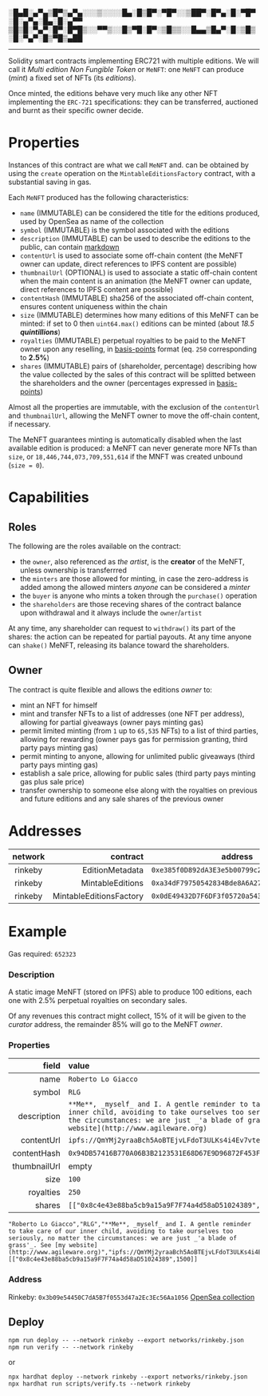░█▄█░▄▀▄▒█▀▒▄▀▄░░░▒░░░░█▄░█▒█▀░▀█▀░░▒██▀░█▀▄░█░▀█▀░█░▄▀▄░█▄░█░▄▀▀ 
▒█▒█░▀▄▀░█▀░█▀█▒░░▀▀▒░░█▒▀█░█▀░▒█▒▒░░█▄▄▒█▄▀░█░▒█▒░█░▀▄▀░█▒▀█▒▄██

---

Solidity smart contracts implementing ERC721 with multiple editions. We will call it _Multi edition Non Fungible Token_ or `MeNFT`: one `MeNFT` can produce (_mint_) a fixed set of NFTs (its _editions_).

Once minted, the editions behave very much like any other NFT implementing the `ERC-721` specifications: they can be transferred, auctioned and burnt as their specific owner decide.

# Properties

Instances of this contract are what we call `MeNFT` and. can be obtained by using the `create` operation on the `MintableEditionsFactory` contract, with a substantial saving in gas.

Each `MeNFT` produced has the following characteristics:

* `name` (IMMUTABLE) can be considered the title for the editions produced, used by OpenSea as name of the collection
* `symbol` (IMMUTABLE) is the symbol associated with the editions
* `description` (IMMUTABLE) can be used to describe the editions to the public, can contain [markdown](https://www.markdownguide.org/cheat-sheet/)
* `contentUrl` is used to associate some off-chain content (the MeNFT owner can update, direct references to IPFS content are possible)
* `thumbnailUrl` (OPTIONAL) is used to associate a static off-chain content when the main content is an animation (the MeNFT owner can update, direct references to IPFS content are possible)
* `contentHash` (IMMUTABLE) sha256 of the associated off-chain content, ensures content uniqueness within the chain
* `size` (IMMUTABLE) determines how many editions of this MeNFT can be minted: if set to 0 then `uint64.max()` editions can be minted (about _18.5 **quintillions**_)
* `royalties` (IMMUTABLE) perpetual royalties to be paid to the MeNFT owner upon any reselling, in [basis-points](https://www.investopedia.com/terms/b/basispoint.asp) format (eq. `250` corresponding to **2.5%**)
* `shares` (IMMUTABLE) pairs of (shareholder, percentage) describing how the value collected by the sales of this contract will be splitted between the shareholders and the owner (percentages expressed in [basis-points](https://www.investopedia.com/terms/b/basispoint.asp))

Almost all the properties are immutable, with the exclusion of the `contentUrl` and `thumbnailUrl`, allowing the MeNFT owner to move the off-chain content, if necessary.

The MeNFT guarantees minting is automatically disabled when the last available edition is produced: a MeNFT can never generate more NFTs than `size`, or `18,446,744,073,709,551,614` if the MNFT was created unbound (`size = 0`).

# Capabilities

## Roles

The following are the roles available on the contract:

* the `owner`, also referenced as _the artist_, is the **creator** of the MeNFT, unless ownership is transferrred
* the `minters` are those allowed for minting, in case the zero-address is added among the allowed minters _anyone_ can be considered a _minter_
* the `buyer` is anyone who mints a token through the `purchase()` operation
* the `shareholders` are those receving shares of the contract balance upon withdrawal and it always include the `owner`/`artist`

At any time, any shareholder can request to `withdraw()` its part of the shares: the action can be repeated for partial payouts. At any time anyone can `shake()` MeNFT, releasing its balance toward the shareholders.

## Owner

The contract is quite flexible and allows the editions _owner_ to:

* mint an NFT for himself
* mint and transfer NFTs to a list of addresses (one NFT per address), allowing for partial giveaways (owner pays minting gas)
* permit limited minting (from `1` up to `65,535` NFTs) to a list of third parties, allowing for rewarding (owner pays gas for permission granting, third party pays minting gas)
* permit minting to anyone, allowing for unlimited public giveaways (third party pays minting gas)
* establish a sale price, allowing for public sales (third party pays minting gas plus sale price)
* transfer ownership to someone else along with the royalties on previous and future editions and any sale shares of the previous owner

# Addresses

| network  | contract                | address                                      |
|:--------:|------------------------:|----------------------------------------------|
| rinkeby  | EditionMetadata         | `0xe385f0D892dA3E3e5b00799c24a7951AB4580258` |
| rinkeby  | MintableEditions        | `0xa34dF79750542834Bde8A6A2742541aab846F883` |
| rinkeby  | MintableEditionsFactory | `0x0dE49432D7F6DF3f05720a543CB47AA22064E86e` |

# Example

Gas required: `652323`

### Description
A static image MeNFT (stored on IPFS) able to produce 100 editions, each one with 2.5% perpetual royalties on secondary sales.

Of any revenues this contract might collect, 15% of it will be given to the _curator_ address, the remainder 85% will go to the MeNFT _owner_.

### Properties

| field        | value                                                                |
|-------------:|:---------------------------------------------------------------------|
| name         | `Roberto Lo Giacco`                                                  |
| symbol       | `RLG`                                                                |
| description  | `**Me**, _myself_ and I. A gentle reminder to take care of our inner child, avoiding to take ourselves too seriously, no matter the circumstances: we are just _'a blade of grass'_. See [my website](http://www.agileware.org)` |
| contentUrl   | `ipfs://QmYMj2yraaBch5AoBTEjvLFdoT3ULKs4i4Ev7vte72627d`              |
| contentHash  | `0x94DB57416B770A06B3B2123531E68D67E9D96872F453FA77BC413E9E53FC1BFC` |
| thumbnailUrl | empty                                                                |
| size         | `100`                                                                |
| royalties    | `250`                                                                |
| shares       | `[["0x8c4e43e88ba5cb9a15a9F7F74a4d58aD51024389",1500]]`              |

```
"Roberto Lo Giacco","RLG","**Me**, _myself_ and I. A gentle reminder to take care of our inner child, avoiding to take ourselves too seriously, no matter the circumstances: we are just _'a blade of grass'_. See [my website](http://www.agileware.org)","ipfs://QmYMj2yraaBch5AoBTEjvLFdoT3ULKs4i4Ev7vte72627d","0x94DB57416B770A06B3B2123531E68D67E9D96872F453FA77BC413E9E53FC1BFC","0","100","250",[["0x8c4e43e88ba5cb9a15a9F7F74a4d58aD51024389",1500]]
```

### Address

Rinkeby: `0x3b09e54450C7dA5B7f0553d47a2Ec3Ec56Aa1056` [OpenSea collection](https://testnets.opensea.io/collection/roberto-lo-giacco)

## Deploy

```
npm run deploy -- --network rinkeby --export networks/rinkeby.json
npm run verify -- --network rinkeby
```

or

```
npx hardhat deploy --network rinkeby --export networks/rinkeby.json
npx hardhat run scripts/verify.ts --network rinkeby
```